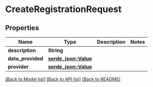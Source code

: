 # CreateRegistrationRequest

## Properties

Name | Type | Description | Notes
------------ | ------------- | ------------- | -------------
**description** | **String** |  | 
**data_provided** | [**serde_json::Value**](.md) |  | 
**provider** | [**serde_json::Value**](.md) |  | 

[[Back to Model list]](../README.md#documentation-for-models) [[Back to API list]](../README.md#documentation-for-api-endpoints) [[Back to README]](../README.md)


